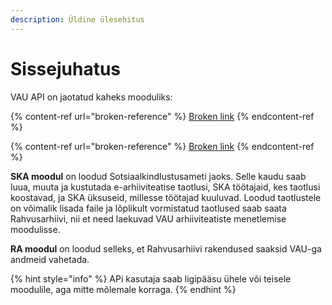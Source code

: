```yaml
---
description: Üldine ülesehitus
---
```


# Sissejuhatus

VAU API on jaotatud kaheks mooduliks:

{% content-ref url="broken-reference" %}
[Broken link](broken-reference)
{% endcontent-ref %}

{% content-ref url="broken-reference" %}
[Broken link](broken-reference)
{% endcontent-ref %}

**SKA moodul** on loodud Sotsiaalkindlustusameti jaoks. Selle kaudu saab luua, muuta ja kustutada e-arhiiviteatise taotlusi, SKA töötajaid, kes taotlusi koostavad, ja SKA üksuseid, millesse töötajad kuuluvad. Loodud taotlustele on võimalik lisada faile ja lõplikult vormistatud taotlused saab saata Rahvusarhiivi, nii et need laekuvad VAU arhiiviteatiste menetlemise moodulisse.

**RA moodul** on loodud selleks, et Rahvusarhiivi rakendused saaksid VAU-ga andmeid vahetada.

{% hint style="info" %}
APi kasutaja saab ligipääsu ühele või teisele moodulile, aga mitte mõlemale korraga.
{% endhint %}
